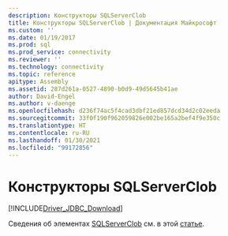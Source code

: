 ```yaml
---
description: Конструкторы SQLServerClob
title: Конструкторы SQLServerClob | Документация Майкрософт
ms.custom: ''
ms.date: 01/19/2017
ms.prod: sql
ms.prod_service: connectivity
ms.reviewer: ''
ms.technology: connectivity
ms.topic: reference
apitype: Assembly
ms.assetid: 287d261a-0527-4890-b0d9-49d5645b41ae
author: David-Engel
ms.author: v-daenge
ms.openlocfilehash: d236f74ac5f4cad3dbf21ed857dcd34d2c02eeda
ms.sourcegitcommit: 33f0f190f962059826e002be165a2bef4f9e350c
ms.translationtype: HT
ms.contentlocale: ru-RU
ms.lasthandoff: 01/30/2021
ms.locfileid: "99172856"
---
```

# <a name="sqlserverclob-constructors"></a>Конструкторы SQLServerClob
[!INCLUDE[Driver_JDBC_Download](../../../includes/driver_jdbc_download.md)]

  Сведения об элементах [SQLServerClob](../../../connect/jdbc/reference/sqlserverclob-class.md) см. в этой [статье](../../../connect/jdbc/reference/sqlserverclob-members.md).  
  
  
